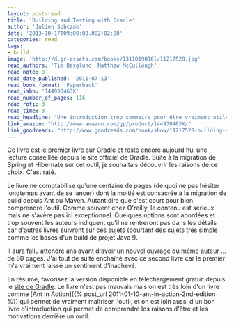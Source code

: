 ```yaml
---
layout: post-read
title: 'Building and Testing with Gradle'
author: 'Julien Sobczak'
date: '2013-10-17T09:00:00.002+02:00'
categories: read
tags:
- build
image: 'http://d.gr-assets.com/books/1311019016l/11217528.jpg'
read_authors: 'Tim Berglund, Matthew McCullough'
read_note: 8
read_date_published: '2011-07-13'
read_book_format: 'Paperback'
read_isbn: '144930463X'
read_number_of_pages: 116
read_roti: 3
read_time: 3
read_headline: "Une introduction trop sommaire pour être vraiment utile."
link_amazon: "http://www.amazon.com/gp/product/144930463X/"
link_goodreads: "http://www.goodreads.com/book/show/11217528-building-and-testing-with-gradle"
---
```



Ce livre est le premier livre sur Gradle et reste encore aujourd'hui une lecture conseillée depuis le site officiel de Gradle. Suite à la migration de Spring et Hibernate sur cet outil, je souhaitais découvrir les raisons de ce choix. C'est raté.

Le livre ne comptabilise qu'une centaine de pages (de quoi ne pas hésiter longtemps avant de se lancer) dont la moitié est consacrée à la migration de build depuis Ant ou Maven. Autant dire que c'est court pour bien comprendre l'outil. Comme souvent chez O'reilly, le contenu est sérieux mais ne s'avère pas ici exceptionnel. Quelques notions sont abordées et trop souvent les auteurs indiquent qu'il ne rentreront pas dans les détails car d'autres livres suivront sur ces sujets (pourtant des sujets très simple comme les bases d'un build de projet Java !).

Il aura fallu attendre ans avant d'avoir un nouvel ouvrage du même auteur ... de 80 pages. J'ai tout de suite enchaîné avec ce second livre car le premier m'a vraiment laissé un sentiment d'inachevé.

En résumé, favorisez la version disponible en téléchargement gratuit depuis le [site de Gradle](http://www.gradleware.com/registered-access?content=books%2Fbuilding-and-testing%2F). Le livre n'est pas mauvais mais on est très loin d'un livre comme [Ant in Action]({% post_url 2011-01-10-ant-in-action-2nd-edition %}) qui permet de vraiment maîtriser l'outil, et on est loin aussi d'un bon livre d'introduction qui permet de comprendre les raisons d'être et les motivations derrière un outil.

